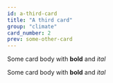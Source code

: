 ```yaml
---
id: a-third-card 
title: "A third card"
group: "climate"
card_number: 2
prev: some-other-card
---
```


Some card body with **bold** and _ital_

Some card body with **bold** and _ital_
